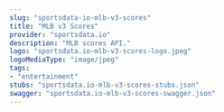 ```yaml
---
slug: "sportsdata-io-mlb-v3-scores"
title: "MLB v3 Scores"
provider: "sportsdata.io"
description: "MLB scores API."
logo: "sportsdata.io-mlb-v3-scores-logo.jpeg"
logoMediaType: "image/jpeg"
tags:
- "entertainment"
stubs: "sportsdata.io-mlb-v3-scores-stubs.json"
swagger: "sportsdata.io-mlb-v3-scores-swagger.json"
---
```

